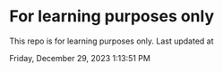 # For learning purposes only
This repo is for learning purposes only.
Last updated at

Friday, December 29, 2023 1:13:51 PM

